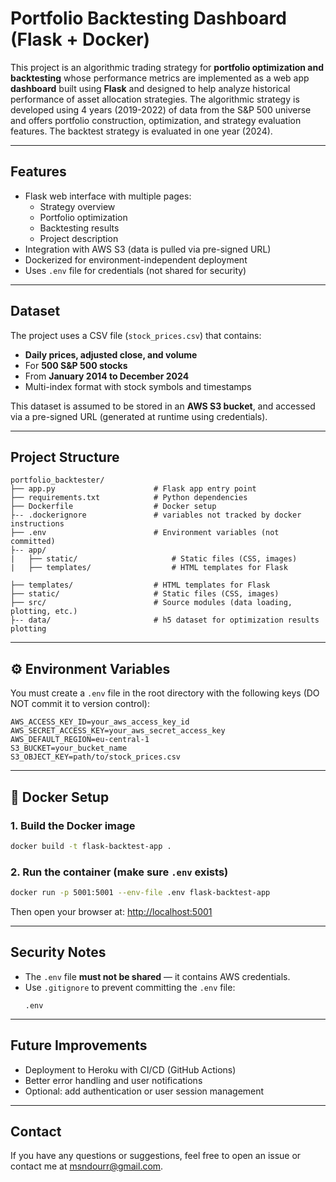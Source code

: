 #  Portfolio Backtesting Dashboard (Flask + Docker)

This project is an algorithmic trading strategy for  **portfolio optimization and backtesting** whose performance metrics are implemented as a web app  **dashboard** built using **Flask** and  designed to help analyze historical performance of asset allocation strategies. 
The algorithmic strategy is developed using 4 years (2019-2022) of  data from the S&P 500 universe and offers portfolio construction, optimization, and strategy evaluation features. The backtest strategy is evaluated in one year (2024). 

---

##  Features

- Flask web interface with multiple pages:
  - Strategy overview
  - Portfolio optimization
  - Backtesting results
  - Project description
- Integration with AWS S3 (data is pulled via pre-signed URL)
- Dockerized for environment-independent deployment
- Uses `.env` file for credentials (not shared for security)

---

##  Dataset

The project uses a CSV file (`stock_prices.csv`) that contains:

- **Daily prices, adjusted close, and volume**
- For **500 S&P 500 stocks**
- From **January 2014 to December 2024**
- Multi-index format with stock symbols and timestamps

This dataset is assumed to be stored in an **AWS S3 bucket**, and accessed via a pre-signed URL (generated at runtime using credentials).

---

##  Project Structure

```
portfolio_backtester/
├── app.py                      # Flask app entry point
├── requirements.txt            # Python dependencies
├── Dockerfile                  # Docker setup
├-- .dockerignore               # variables not tracked by docker instructions
├── .env                        # Environment variables (not committed)
├-- app/
|   ├── static/                     # Static files (CSS, images)
|   ├── templates/                  # HTML templates for Flask

├── templates/                  # HTML templates for Flask
├── static/                     # Static files (CSS, images)
├── src/                        # Source modules (data loading, plotting, etc.)
├-- data/                       # h5 dataset for optimization results plotting

```

---

## ⚙️ Environment Variables

You must create a `.env` file in the root directory with the following keys (DO NOT commit it to version control):

```env
AWS_ACCESS_KEY_ID=your_aws_access_key_id
AWS_SECRET_ACCESS_KEY=your_aws_secret_access_key
AWS_DEFAULT_REGION=eu-central-1
S3_BUCKET=your_bucket_name
S3_OBJECT_KEY=path/to/stock_prices.csv
```

---

## 🐳 Docker Setup

### 1. Build the Docker image

```bash
docker build -t flask-backtest-app .
```

### 2. Run the container (make sure `.env` exists)

```bash
docker run -p 5001:5001 --env-file .env flask-backtest-app
```

Then open your browser at: [http://localhost:5001](http://localhost:5001)

---

## Security Notes

- The `.env` file **must not be shared** — it contains AWS credentials.
- Use `.gitignore` to prevent committing the `.env` file:
  ```
  .env
  ```

---

## Future Improvements

- Deployment to Heroku with CI/CD (GitHub Actions)
- Better error handling and user notifications
- Optional: add authentication or user session management

---

## Contact

If you have any questions or suggestions, feel free to open an issue or contact me at msndourr@gmail.com.
